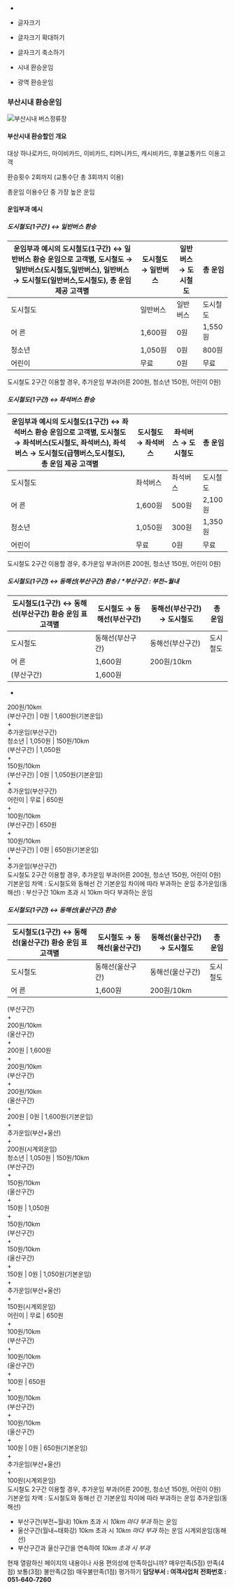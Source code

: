   * 

  * 글자크기
  * 글자크기 확대하기
  * 글자크기 축소하기


  * 시내 환승운임
  * 광역 환승운임


### 부산시내 환승운임
![부산시내 버스정류장](https://www.humetro.busan.kr/homepage/default/img/Guide/trans01.jpg)
#### 부산시내 환승할인 개요 

대상
    하나로카드, 마이비카드, 이비카드, 티머니카드, 캐시비카드, 후불교통카드 이용고객 

환승횟수
    2회까지 (교통수단 총 3회까지 이용) 

총운임
    이용수단 중 가장 높은 운임
#### 운임부과 예시
##### 도시철도(1구간 ) ↔ 일반버스 환승
운임부과 예시의 도시철도(1구간) ↔ 일반버스 환승 운임으로 고객별, 도시철도 → 일반버스(도시철도,일반버스), 일반버스 → 도시철도(일반버스,도시철도), 총 운임 제공 고객별 | 도시철도 → 일반버스 | 일반버스 → 도시철도 | 총 운임  
---|---|---|---  
도시철도 | 일반버스 | 일반버스 | 도시철도  
어 른 | 1,600원 | 0원 | 1,550원 | 50원 | 1,600원  
청소년 | 1,050원 | 0원 | 800원 | 250원 | 1,050원  
어린이 | 무료 | 0원 | 무료 | 0원 | 무료  
도시철도 2구간 이용할 경우, 추가운임 부과(어른 200원, 청소년 150원, 어린이 0원)
##### 도시철도(1구간) ↔ 좌석버스 환승
운임부과 예시의 도시철도(1구간) ↔ 좌석버스 환승 운임으로 고객별, 도시철도 → 좌석버스(도시철도, 좌석버스), 좌석버스 → 도시철도(급행버스,도시철도), 총 운임 제공 고객별 | 도시철도 → 좌석버스 | 좌석버스 → 도시철도 | 총 운임  
---|---|---|---  
도시철도 | 좌석버스 | 좌석버스 | 도시철도  
어 른 | 1,600원 | 500원 | 2,100원 | 0원 | 2,100원  
청소년 | 1,050원 | 300원 | 1,350원 | 0원 | 1,350원  
어린이 | 무료 | 0원 | 무료 | 0원 | 무료  
도시철도 2구간 이용할 경우, 추가운임 부과(어른 200원, 청소년 150원, 어린이 0원)
##### 도시철도(1구간) ↔ 동해선(부산구간) 환승 / *부산구간 : 부전~월내
도시철도(1구간) ↔ 동해선(부산구간) 환승 운임 표 고객별 | 도시철도 → 동해선(부산구간) | 동해선(부산구간) → 도시철도 | 총 운임  
---|---|---|---  
도시철도 | 동해선(부산구간) | 동해선(부산구간) | 도시철도  
어 른 | 1,600원 | 200원/10km  
(부산구간) | 1,600원  
+  
200원/10km  
(부산구간) | 0원 | 1,600원(기본운임)  
+  
추가운임(부산구간)  
청소년 | 1,050원 | 150원/10km  
(부산구간) | 1,050원  
+  
150원/10km  
(부산구간) | 0원 | 1,050원(기본운임)  
+  
추가운임(부산구간)  
어린이 | 무료 | 650원  
+  
100원/10km  
(부산구간) | 650원  
+  
100원/10km  
(부산구간) | 0원 | 650원(기본운임)  
+  
추가운임(부산구간)  
도시철도 2구간 이용할 경우, 추가운임 부과(어른 200원, 청소년 150원, 어린이 0원)
기본운임 차액 : 도시철도와 동해선 간 기본운임 차이에 따라 부과하는 운임
추가운임(동해선) : 부산구간 10km 초과 시 10km 마다 부과하는 운임
##### 도시철도(1구간) ↔ 동해선(울산구간) 환승
도시철도(1구간) ↔ 동해선(울산구간) 환승 운임 표 고객별 | 도시철도 → 동해선(울산구간) | 동해선(울산구간) → 도시철도 | 총 운임  
---|---|---|---  
도시철도 | 동해선(울산구간) | 동해선(울산구간) | 도시철도  
어 른 | 1,600원 | 200원/10km  
(부산구간)  
+  
200원/10km  
(울산구간)  
+  
200원 | 1,600원  
+  
200원/10km  
(부산구간)  
+  
200원/10km  
(울산구간)  
+  
200원 | 0원 | 1,600원(기본운임)  
+  
추가운임(부산+울산)  
+  
200원(시계외운임)  
청소년 | 1,050원 | 150원/10km  
(부산구간)  
+  
150원/10km  
(울산구간)  
+  
150원 | 1,050원  
+  
150원/10km  
(부산구간)  
+  
150원/10km  
(울산구간)  
+  
150원 | 0원 | 1,050원(기본운임)  
+  
추가운임(부산+울산)  
+  
150원(시계외운임)  
어린이 | 무료 | 650원  
+  
100원/10km  
(부산구간)  
+  
100원/10km  
(울산구간)  
+  
100원 | 650원  
+  
100원/10km  
(부산구간)  
+  
100원/10km  
(울산구간)  
+  
100원 | 0원 | 650원(기본운임)  
+  
추가운임(부산+울산)  
+  
100원(시계외운임)  
도시철도 2구간 이용할 경우, 추가운임 부과(어른 200원, 청소년 150원, 어린이 0원)
기본운임 차액 : 도시철도와 동해선 간 기본운임 차이에 따라 부과하는 운임
추가운임(동해선)   
- 부산구간(부전~월내) 10km 초과 시 _10km 마다 부과_ 하는 운임   
- 울산구간(월내~태화강) 10km 초과 시 _10km 마다 부과_ 하는 운임
시계외운임(동해선)   
- 부산구간과 울산구간을 연속하여 _10km 초과 시 부과_ 

현재 열람하신 페이지의 내용이나 사용 편의성에 만족하십니까?
     매우만족(5점)      만족(4점)      보통(3점)      불만족(2점)      매우불만족(1점) 평가하기
**담당부서 : 여객사업처**
**전화번호 : 051-640-7260**
